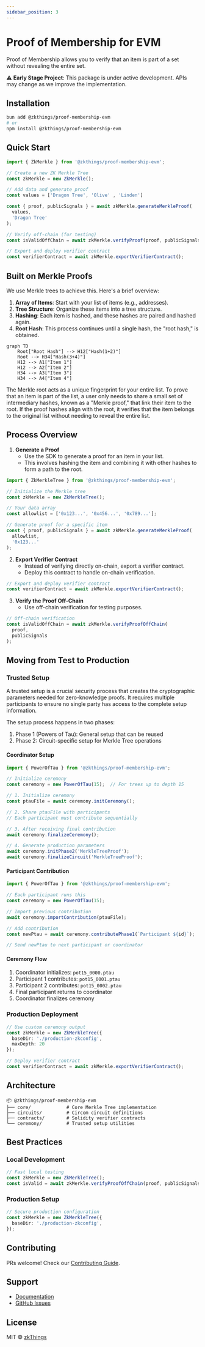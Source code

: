 ```yaml
---
sidebar_position: 3
---
```


# Proof of Membership for EVM

Proof of Membership allows you to verify that an item is part of a set without revealing the entire set.

⚠️ **Early Stage Project**: This package is under active development. APIs may change as we improve the implementation.


## Installation

```bash
bun add @zkthings/proof-membership-evm
# or
npm install @zkthings/proof-membership-evm
```

## Quick Start

```typescript
import { ZkMerkle } from '@zkthings/proof-membership-evm';

// Create a new ZK Merkle Tree
const zkMerkle = new ZkMerkle();

// Add data and generate proof
const values = ['Dragon Tree', 'Olive' , 'Linden']

const { proof, publicSignals } = await zkMerkle.generateMerkleProof(
  values,
  'Dragon Tree'
);

// Verify off-chain (for testing)
const isValidOffChain = await zkMerkle.verifyProof(proof, publicSignals);

// Export and deploy verifier contract
const verifierContract = await zkMerkle.exportVerifierContract();
```



## Built on Merkle Proofs
We use Merkle trees to achieve this. Here's a brief overview:

1. **Array of Items**: Start with your list of items (e.g., addresses).
2. **Tree Structure**: Organize these items into a tree structure.
3. **Hashing**: Each item is hashed, and these hashes are paired and hashed again.
4. **Root Hash**: This process continues until a single hash, the "root hash," is obtained.

```mermaid
graph TD
    Root["Root Hash"] --> H12["Hash(1+2)"]
    Root --> H34["Hash(3+4)"]
    H12 --> A1["Item 1"]
    H12 --> A2["Item 2"]
    H34 --> A3["Item 3"]
    H34 --> A4["Item 4"]
```

The Merkle root acts as a unique fingerprint for your entire list. To prove that an item is part of the list, a user only needs to share a small set of intermediary hashes, known as a "Merkle proof," that link their item to the root. If the proof hashes align with the root, it verifies that the item belongs to the original list without needing to reveal the entire list.

## Process Overview

1. **Generate a Proof**
   - Use the SDK to generate a proof for an item in your list.
   - This involves hashing the item and combining it with other hashes to form a path to the root.

```typescript
import { ZkMerkleTree } from '@zkthings/proof-membership-evm';

// Initialize the Merkle tree
const zkMerkle = new ZkMerkleTree();

// Your data array
const allowlist = ['0x123...', '0x456...', '0x789...'];

// Generate proof for a specific item
const { proof, publicSignals } = await zkMerkle.generateMerkleProof(
  allowlist,
  '0x123...'
);
```

2. **Export Verifier Contract**
   - Instead of verifying directly on-chain, export a verifier contract.
   - Deploy this contract to handle on-chain verification.

```typescript
// Export and deploy verifier contract
const verifierContract = await zkMerkle.exportVerifierContract();
```

3. **Verify the Proof Off-Chain**
   - Use off-chain verification for testing purposes.

```typescript
// Off-chain verification
const isValidOffChain = await zkMerkle.verifyProofOffChain(
  proof,
  publicSignals
);
```

## Moving from Test to Production

### Trusted Setup
A trusted setup is a crucial security process that creates the cryptographic parameters needed for zero-knowledge proofs. It requires multiple participants to ensure no single party has access to the complete setup information.

The setup process happens in two phases:
1. Phase 1 (Powers of Tau): General setup that can be reused
2. Phase 2: Circuit-specific setup for Merkle Tree operations

#### Coordinator Setup
```typescript
import { PowerOfTau } from '@zkthings/proof-membership-evm';

// Initialize ceremony
const ceremony = new PowerOfTau(15);  // For trees up to depth 15

// 1. Initialize ceremony
const ptauFile = await ceremony.initCeremony();

// 2. Share ptauFile with participants
// Each participant must contribute sequentially

// 3. After receiving final contribution
await ceremony.finalizeCeremony();

// 4. Generate production parameters
await ceremony.initPhase2('MerkleTreeProof');
await ceremony.finalizeCircuit('MerkleTreeProof');
```

#### Participant Contribution
```typescript
import { PowerOfTau } from '@zkthings/proof-membership-evm';

// Each participant runs this
const ceremony = new PowerOfTau(15);

// Import previous contribution
await ceremony.importContribution(ptauFile);

// Add contribution
const newPtau = await ceremony.contributePhase1(`Participant ${id}`);

// Send newPtau to next participant or coordinator
```

#### Ceremony Flow
1. Coordinator initializes: `pot15_0000.ptau`
2. Participant 1 contributes: `pot15_0001.ptau`
3. Participant 2 contributes: `pot15_0002.ptau`
4. Final participant returns to coordinator
5. Coordinator finalizes ceremony

### Production Deployment
```typescript
// Use custom ceremony output
const zkMerkle = new ZkMerkleTree({
  baseDir: './production-zkconfig',
  maxDepth: 20
});

// Deploy verifier contract
const verifierContract = await zkMerkle.exportVerifierContract();
```

## Architecture

```
📦 @zkthings/proof-membership-evm
├── core/             # Core Merkle Tree implementation
├── circuits/         # Circom circuit definitions
├── contracts/        # Solidity verifier contracts
└── ceremony/         # Trusted setup utilities
```

## Best Practices

### Local Development
```typescript
// Fast local testing
const zkMerkle = new ZkMerkleTree();
const isValid = await zkMerkle.verifyProofOffChain(proof, publicSignals);
```

### Production Setup
```typescript
// Secure production configuration
const zkMerkle = new ZkMerkleTree({
  baseDir: './production-zkconfig',
});
```

## Contributing

PRs welcome! Check our [Contributing Guide](https://github.com/zkthings/proofOfMembership-evm/blob/main/CONTRIBUTING.md).

## Support

- [Documentation](https://zksdk.io/docs/intro)
- [GitHub Issues](https://github.com/zkthings/proofOfMembership-evm/issues)

## License

MIT © [zkThings](https://github.com/zkthings) 
